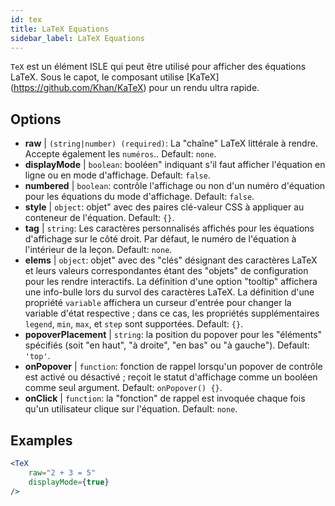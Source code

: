 ```yaml
---
id: tex
title: LaTeX Equations
sidebar_label: LaTeX Equations
---
```


`TeX` est un élément ISLE qui peut être utilisé pour afficher des équations LaTeX. Sous le capot, le composant utilise [KaTeX] (https://github.com/Khan/KaTeX) pour un rendu ultra rapide.

## Options

* __raw__ | `(string|number) (required)`: La "chaîne" LaTeX littérale à rendre. Accepte également les `numéros`.. Default: `none`.
* __displayMode__ | `boolean`: booléen" indiquant s'il faut afficher l'équation en ligne ou en mode d'affichage. Default: `false`.
* __numbered__ | `boolean`: contrôle l'affichage ou non d'un numéro d'équation pour les équations du mode d'affichage. Default: `false`.
* __style__ | `object`: objet" avec des paires clé-valeur CSS à appliquer au conteneur de l'équation. Default: `{}`.
* __tag__ | `string`: Les caractères personnalisés affichés pour les équations d'affichage sur le côté droit. Par défaut, le numéro de l'équation à l'intérieur de la leçon. Default: `none`.
* __elems__ | `object`: objet" avec des "clés" désignant des caractères LaTeX et leurs valeurs correspondantes étant des "objets" de configuration pour les rendre interactifs. La définition d'une option "tooltip" affichera une info-bulle lors du survol des caractères LaTeX. La définition d'une propriété `variable` affichera un curseur d'entrée pour changer la variable d'état respective ; dans ce cas, les propriétés supplémentaires `legend`, `min`, `max`, et `step` sont supportées. Default: `{}`.
* __popoverPlacement__ | `string`: la position du popover pour les "éléments" spécifiés (soit "en haut", "à droite", "en bas" ou "à gauche"). Default: `'top'`.
* __onPopover__ | `function`: fonction de rappel lorsqu'un popover de contrôle est activé ou désactivé ; reçoit le statut d'affichage comme un booléen comme seul argument. Default: `onPopover() {}`.
* __onClick__ | `function`: la "fonction" de rappel est invoquée chaque fois qu'un utilisateur clique sur l'équation. Default: `none`.


## Examples

```jsx live
<TeX
    raw="2 + 3 = 5"
    displayMode={true}
/>
```



